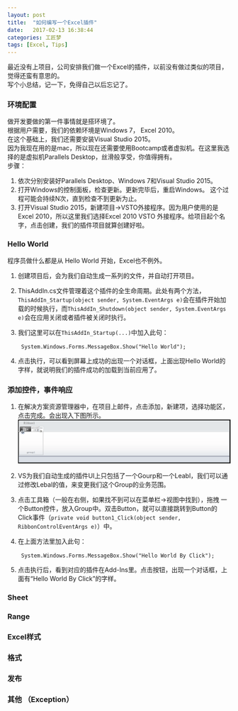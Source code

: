 ```yaml
---
layout: post  
title:  "如何编写一个Excel插件"  
date:   2017-02-13 16:38:44  
categories: 工匠梦  
tags: [Excel, Tips]  
---
```


最近没有上项目，公司安排我们做一个Excel的插件，以前没有做过类似的项目，觉得还蛮有意思的。  
写个小总结，记一下，免得自己以后忘记了。  

### 环境配置  

做开发要做的第一件事情就是搭环境了。  
根据用户需要，我们的依赖环境是Windows 7， Excel 2010。  
在这个基础上，我们还需要安装Visual Studio 2015。  
因为我现在用的是mac，所以现在还需要使用Bootcamp或者虚拟机。在这里我选择的是虚拟机Parallels Desktop，丝滑般享受，你值得拥有。  
步骤：  
1. 依次分别安装好Parallels Desktop、Windows 7和Visual Studio 2015。  
2. 打开Windows的控制面板，检查更新。更新完毕后，重启Windows。 这个过程可能会持续N次，直到检查不到更新为止。  
3. 打开Visual Studio 2015，新建项目->VSTO外接程序。因为用户使用的是Excel 2010，所以这里我们选择Excel 2010 VSTO 外接程序。给项目起个名字，点击创建，我们的插件项目就算创建好啦。  

### Hello World  

程序员做什么都是从 Hello World 开始，Excel也不例外。  

1. 创建项目后，会为我们自动生成一系列的文件，并自动打开项目。  
2. ThisAddIn.cs文件管理着这个插件的全生命周期。此处有两个方法，`ThisAddIn_Startup(object sender, System.EventArgs e)`会在插件开始加载的时候执行，而`ThisAddIn_Shutdown(object sender, System.EventArgs e)`会在应用关闭或者插件被关闭时执行。  
3. 我们这里可以在`ThisAddIn_Startup(...)`中加入此句：  

		System.Windows.Forms.MessageBox.Show("Hello World");
4. 点击执行，可以看到屏幕上成功的出现一个对话框，上面出现Hello World的字样，就说明我们的插件成功的加载到当前应用了。   

### 添加控件，事件响应

1. 在解决方案资源管理器中，在项目上邮件，点击添加，新建项，选择功能区，点击完成。会出现入下图所示。  
 ![编辑功能区](/assets/images/2017/02-13-01.png)
2. VS为我们自动生成的插件UI上只包括了一个Gourp和一个Leabl，我们可以通过修改Lebal的值，来变更我们这个Group的业务范围。
3. 点击工具箱（一般在右侧，如果找不到可以在菜单栏->视图中找到），拖拽 一个Button控件，放入Group中。双击Button，就可以直接跳转到Button的Click事件（`private void button1_Click(object sender, RibbonControlEventArgs e)`）中。
4. 在上面方法里加入此句： 

		System.Windows.Forms.MessageBox.Show("Hello World By Click");   
5. 点击执行后，看到对应的插件在Add-Ins里。点击按钮，出现一个对话框，上面有“Hello World By Click”的字样。

### Sheet

### Range  

### Excel样式  

### 格式  

### 发布  

### 其他 （Exception）  
